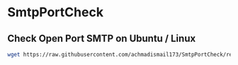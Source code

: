 # SmtpPortCheck


## Check Open Port SMTP on Ubuntu / Linux
```bash
wget https://raw.githubusercontent.com/achmadismail173/SmtpPortCheck/refs/heads/main/LinuxCheckSmtpPort.sh && chmod +x LinuxCheckSmtpPort.sh && clear && ./LinuxCheckSmtpPort.sh && rm LinuxCheckSmtpPort.sh
```
